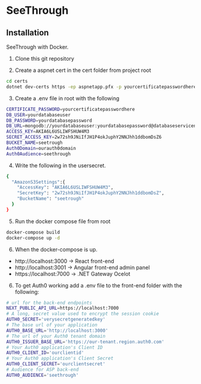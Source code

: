 # SeeThrough

## Installation

SeeThrough with Docker.

1. Clone this git repository

2. Create a aspnet cert in the cert folder
   from project root

```bash
cd certs
dotnet dev-certs https -ep aspnetapp.pfx -p yourcertificatepasswordhere
```

3. Create a .env file in root with the following

```bash
CERTIFICATE_PASSWORD=yourcertificatepasswordhere
DB_USER=yourdatabaseuser
DB_PASSWORD=yourdatabasepassword
DB_URL=mongodb://yourdatabaseuser:yourdatabasepassword@databaseservicename:27017/
ACCESS_KEY=AKIA6L6USLIWFSHUW4M3
SECRET_ACCESS_KEY=2w72sh9JNiIfJH1P4okJuphY2NNJhh1ddbomDsZ6
BUCKET_NAME=seetrough
Auth0Domain=ourauth0domain
Auth0Audience=seethrough
```

4. Write the following in the usersecret.
```bash
{
  "AmazonS3Settings":{
    "AccessKey": "AKIA6L6USLIWFSHUW4M3",
    "SecretKey": "2w72sh9JNiIfJH1P4okJuphY2NNJhh1ddbomDsZ",
    "BucketName": "seetrough"
  }
}
```

5. Run the docker compose file from root

```bash
docker-compose build
docker-compose up -d
```

6. When the docker-compose is up.

- http://localhost:3000 -> React front-end
- http://localhost:3001 -> Angular front-end admin panel
- https://localhost:7000 -> .NET Gateway Ocelot

6. To get Auth0 working add a .env file to the front-end folder with the following:
```bash
# url for the back-end endpoints
NEXT_PUBLIC_API_URL=https://localhost:7000
# A long, secret value used to encrypt the session cookie
AUTH0_SECRET='verysecretgeneratedkey'
# The base url of your application
AUTH0_BASE_URL='http://localhost:3000'
# The url of your Auth0 tenant domain
AUTH0_ISSUER_BASE_URL='https://our-tenant.region.auth0.com'
# Your Auth0 application's Client ID
AUTH0_CLIENT_ID='ourclientid'
# Your Auth0 application's Client Secret
AUTH0_CLIENT_SECRET='ourclientsecret'
# Audience for ASP back-end
AUTH0_AUDIENCE='seethrough'
```

```

```
